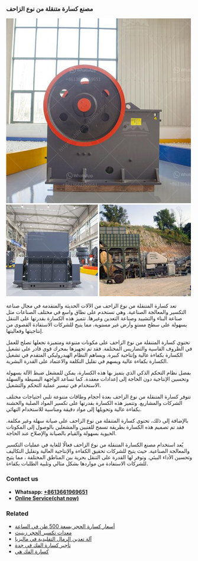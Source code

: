 <h3>مصنع كسارة متنقلة من نوع الزاحف</h3><img src='1701853847.jpg' alt=''><p>تعد كسارة المتنقلة من نوع الزاحف من الآلات الحديثة والمتقدمة في مجال صناعة التكسير والمعالجة الصناعية. وهي تستخدم على نطاق واسع في مختلف الصناعات مثل صناعة البناء والتشييد وصناعة التعدين وغيرها. تتميز هذه الكسارة بقدرتها على التنقل بسهولة على سطح مستوٍ وأرض غير مستوية، مما يتيح للشركات الاستفادة القصوى من إنتاجيتها وفعاليتها.</p><p>تحتوي كسارة المتنقلة من نوع الزاحف على مكونات متنوعة ومتميزة تجعلها تصلح للعمل في الظروف القاسية والتضاريس المختلفة. فقد تم تجهيزها بمحرك قوي قادر على تشغيل الكسارة بكفاءة عالية وإنتاجية كبيرة. ويساهم النظام الهيدروليكي المتقدم في تشغيل الكسارة بكفاءة عالية ويسهم في تقليل التكلفة والاعتماد على القدرة البشرية.</p><p>بفضل نظام التحكم الذكي الذي يتميز بها هذه الكسارة، يمكن للمشغل ضبط الآلة بسهولة وتحسين الإنتاجية دون الحاجة إلى إعدادات معقدة. كما تساعد الواجهة البسيطة والسهلة الاستخدام في تيسير عملية التحكم والتشغيل.</p><p>تتوفر كسارة المتنقلة من نوع الزاحف بعدة أحجام وطاقات متنوعة تلبي احتياجات مختلف الشركات والمشاريع. وتتميز هذه الكسارة بقدرتها على تكسير المواد الصلبة والخشنة بكفاءة عالية وتحويلها إلى مواد دقيقة ومناسبة للاستخدام النهائي.</p><p>بالإضافة إلى ذلك، تحتوي كسارة المتنقلة من نوع الزاحف على صيانة سهلة وغير مكلفة. فقد تم تصميم هذه الكسارة بطريقة تسمح للفنيين والمشغلين بالوصول إلى المكونات الحيوية بسهولة والقيام بالصيانة والإصلاح عند الحاجة.</p><p>يُعد استخدام مصنع الكسارة المتنقلة من نوع الزاحف فعالًا للغاية في عمليات التكسير والمعالجة الصناعية. حيث يتيح للشركات تحقيق الكفاءة والإنتاجية العالية وتقليل التكاليف وتحسين الأداء البيئي. وتوفر لها القدرة على التنقل بحرية بين المناطق المختلفة ، مما يتيح للشركات الاستفادة من مواردها بشكل مثالي وتلبية الطلبات بكفاءة.</p><h3>Contact us</h3><ul><li><strong>Whatsapp:&nbsp;<a href="https://wa.me/8613661969651">+8613661969651</a></strong></li><li><a href="https://swt.shibang-china.com/?git&amp;zhl&amp;مصنع كسارة متنقلة من نوع الزاحف"><strong>Online Service(chat now)</strong></a></li></ul><h3>Related</h3><ul><li><a href='أسعار كسارة الحجر بسعة 500 طن في الساعة.md'>أسعار كسارة الحجر بسعة 500 طن في الساعة</a></li><li><a href='معدات تكسير الحجر زينيث.md'>معدات تكسير الحجر زينيث</a></li><li><a href='آلة تعدين الرمال التقليدية في ماليزيا.md'>آلة تعدين الرمال التقليدية في ماليزيا</a></li><li><a href='تأجير كسارة الفك في جدة.md'>تأجير كسارة الفك في جدة</a></li><li><a href='كسارة الفك هي.md'>كسارة الفك هي</a></li></ul>